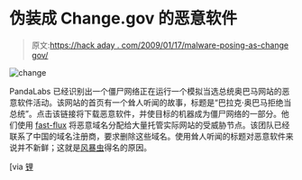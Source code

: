 # 伪装成 Change.gov 的恶意软件

> 原文:[https://hack aday . com/2009/01/17/malware-posing-as-change gov/](https://hackaday.com/2009/01/17/malware-posing-as-changegov/)

![change](../Images/fffac151dfff9e04ef256f4bb78777bc.png "change")

PandaLabs 已经识别出一个僵尸网络正在运行一个模拟当选总统奥巴马网站的恶意软件活动。该网站的首页有一个耸人听闻的故事，标题是“巴拉克·奥巴马拒绝当总统”。点击该链接将下载恶意软件，并使目标的机器成为僵尸网络的一部分。他们使用 [fast-flux](http://en.wikipedia.org/wiki/Fast_flux "Fast flux - Wikipedia, the free encyclopedia") 将恶意域名分配给大量托管实际网站的受威胁节点。该团队已经联系了中国的域名注册商，要求删除这些域名。使用耸人听闻的标题对恶意软件来说并不新鲜；这就是[风暴虫](http://en.wikipedia.org/wiki/Storm_Worm "Storm Worm - Wikipedia, the free encyclopedia")得名的原因。

[via [锂](http://twitter.com/lithium/status/1127260953 "Malware Campaig ...")